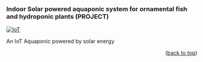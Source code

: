 <!-- ABOUT THE PROJECT -->

### Indoor Solar powered aquaponic system for ornamental fish and hydroponic plants (PROJECT)

[![IoT](https://raw.githubusercontent.com/Locality-PH/cpu_scheduler/main/src/screenshot/screenshot.jpg)](#)

An IoT Aquaponic powered by solar energy

<p align="right">(<a href="#top">back to top</a>)</p>
